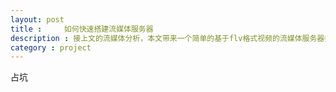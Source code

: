 ```yaml
---
layout: post
title : 	如何快速搭建流媒体服务器
description : 接上文的流媒体分析，本文带来一个简单的基于flv格式视频的流媒体服务器搭建教程。
category : project
---
```


占坑
